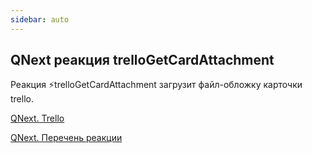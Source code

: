 ```yaml
---
sidebar: auto
---
```


## QNext реакция trelloGetCardAttachment

Реакция ⚡️trelloGetCardAttachment загрузит файл-обложку карточки trello.



[QNext. Trello](/docs-test/ph/QNext-admin-trello-about-02-16)

[QNext. Перечень реакции](/docs-test/ph/QNext-admin-reaction-about-05-01)